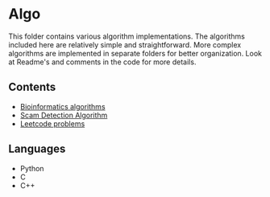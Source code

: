 # Algo

This folder contains various algorithm implementations. The algorithms included here are relatively 
simple and straightforward. More complex algorithms are implemented in separate folders for better 
organization. Look at Readme's and comments in the code for more details.

## Contents

- [Bioinformatics algorithms](./bioinfo)
- [Scam Detection Algorithm](./scam_algo)
- [Leetcode problems](./leetcode)

## Languages
- Python
- C
- C++

